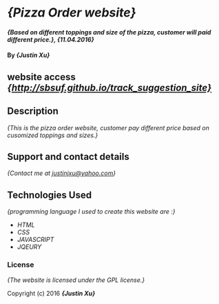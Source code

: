 # _{Pizza Order website}_

#### _{Based on different toppings and size of the pizza, customer will paid different price.}, {11.04.2016}_

#### By _**{Justin Xu}**_

## website access _{http://sbsuf.github.io/track_suggestion_site}_

## Description

_{This is the pizza order website, customer pay different price based on cusomized toppings and sizes.}_

## Support and contact details

_{Contact me at justinjxu@yahoo.com}_

## Technologies Used

_{programming language I used to create this website are :}_
* _HTML_
* _CSS_
* _JAVASCRIPT_
* _JQEURY_

### License

*{The website is licensed under the GPL license.}*

Copyright (c) 2016 **_{Justin Xu}_**
